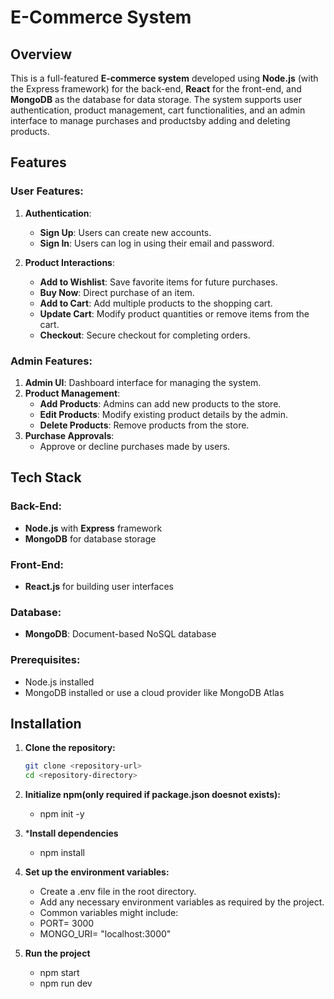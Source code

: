 # E-Commerce System

## Overview

This is a full-featured **E-commerce system** developed using **Node.js** (with the Express framework) for the back-end, **React** for the front-end, and **MongoDB** as the database for data storage. The system supports user authentication, product management, cart functionalities, and an admin interface to manage purchases and productsby adding and deleting products.

## Features

### **User Features**:
1. **Authentication**:
   - **Sign Up**: Users can create new accounts.
   - **Sign In**: Users can log in using their email and password.

2. **Product Interactions**:
   - **Add to Wishlist**: Save favorite items for future purchases.
   - **Buy Now**: Direct purchase of an item.
   - **Add to Cart**: Add multiple products to the shopping cart.
   - **Update Cart**: Modify product quantities or remove items from the cart.
   - **Checkout**: Secure checkout for completing orders.

### **Admin Features**:
1. **Admin UI**: Dashboard interface for managing the system.
2. **Product Management**:
   - **Add Products**: Admins can add new products to the store.
   - **Edit Products**: Modify existing product details by the admin.
   - **Delete Products**: Remove products from the store.
3. **Purchase Approvals**:
   - Approve or decline purchases made by users.


## Tech Stack

### **Back-End**:
- **Node.js** with **Express** framework
- **MongoDB** for database storage

### **Front-End**:
- **React.js** for building user interfaces

### **Database**:
- **MongoDB**: Document-based NoSQL database

### Prerequisites:
- Node.js installed
- MongoDB installed or use a cloud provider like MongoDB Atlas


## Installation
1. **Clone the repository:**

   ```bash
   git clone <repository-url>
   cd <repository-directory>
   
2. **Initialize npm(only required if package.json doesnot exists):**
   - npm init -y

3. ***Install dependencies**
   - npm install

4. **Set up the environment variables:**
   - Create a .env file in the root directory.
   - Add any necessary environment variables as required by the project.
   - Common variables might include:
   - PORT= 3000
   - MONGO_URI= "localhost:3000"

5. **Run the project**
   - npm start
   - npm run dev
